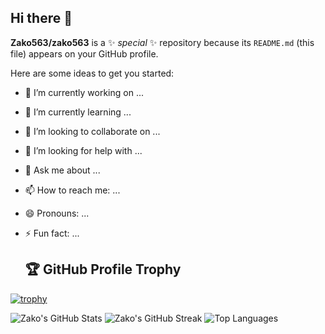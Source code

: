 ## Hi there 👋

**Zako563/zako563** is a ✨ _special_ ✨ repository because its `README.md` (this file) appears on your GitHub profile.

Here are some ideas to get you started:

- 🔭 I’m currently working on ...
- 🌱 I’m currently learning ...
- 👯 I’m looking to collaborate on ...
- 🤔 I’m looking for help with ...
- 💬 Ask me about ...
- 📫 How to reach me: ...
- 😄 Pronouns: ...
- ⚡ Fun fact: ...

  ## 🏆 GitHub Profile Trophy
  

[![trophy](https://github-profile-trophy.vercel.app/?username=Zako563&theme=darklover)](https://github.com/ryo-ma/github-profile-trophy)

![Zako's GitHub Stats](https://github-readme-stats.vercel.app/api?username=Zako563&theme=tokyonight&hide_border=false&include_all_commits=true&count_private=true&rank_icon=github)
![Zako's GitHub Streak](https://github-readme-streak-stats.herokuapp.com/?user=Zako563&theme=tokyonight&hide_border=false)
![Top Languages](https://github-readme-stats.vercel.app/api/top-langs/?username=Zako563&theme=tokyonight&hide_border=false&include_all_commits=true&count_private=true&layout=compact&size_weight=0.5&count_weight=0.5)
